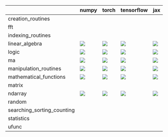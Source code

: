 |                            | numpy                                                                                                                                                              | torch                                                                                                                                                              | tensorflow                                                                                                                                                         | jax                                                                                                                                                                |
|:---------------------------|:-------------------------------------------------------------------------------------------------------------------------------------------------------------------|:-------------------------------------------------------------------------------------------------------------------------------------------------------------------|:-------------------------------------------------------------------------------------------------------------------------------------------------------------------|:-------------------------------------------------------------------------------------------------------------------------------------------------------------------|
| creation_routines          |                                                                                                                                                                    |                                                                                                                                                                    |                                                                                                                                                                    |                                                                                                                                                                    |
| fft                        |                                                                                                                                                                    |                                                                                                                                                                    |                                                                                                                                                                    |                                                                                                                                                                    |
| indexing_routines          |                                                                                                                                                                    |                                                                                                                                                                    |                                                                                                                                                                    |                                                                                                                                                                    |
| linear_algebra             | <a href="https://github.com/unifyai/ivy/actions/runs/3209879148" rel="noopener noreferrer" target="_blank"><img src=https://img.shields.io/badge/-failure-red></a> | <a href="https://github.com/unifyai/ivy/actions/runs/3209879148" rel="noopener noreferrer" target="_blank"><img src=https://img.shields.io/badge/-failure-red></a> | <a href="https://github.com/unifyai/ivy/actions/runs/3209879148" rel="noopener noreferrer" target="_blank"><img src=https://img.shields.io/badge/-failure-red></a> | <a href="https://github.com/unifyai/ivy/actions/runs/3209879148" rel="noopener noreferrer" target="_blank"><img src=https://img.shields.io/badge/-failure-red></a> |
| logic                      | <a href="https://github.com/unifyai/ivy/actions/runs/3211318005" rel="noopener noreferrer" target="_blank"><img src=https://img.shields.io/badge/-failure-red></a> | <a href="https://github.com/unifyai/ivy/actions/runs/3211318005" rel="noopener noreferrer" target="_blank"><img src=https://img.shields.io/badge/-failure-red></a> | <a href="https://github.com/unifyai/ivy/actions/runs/3211318005" rel="noopener noreferrer" target="_blank"><img src=https://img.shields.io/badge/-failure-red></a> | <a href="https://github.com/unifyai/ivy/actions/runs/3211318005" rel="noopener noreferrer" target="_blank"><img src=https://img.shields.io/badge/-failure-red></a> |
| ma                         | <a href="https://github.com/unifyai/ivy/actions/runs/3218139324" rel="noopener noreferrer" target="_blank"><img src=https://img.shields.io/badge/-failure-red></a> | <a href="https://github.com/unifyai/ivy/actions/runs/3218139324" rel="noopener noreferrer" target="_blank"><img src=https://img.shields.io/badge/-failure-red></a> | <a href="https://github.com/unifyai/ivy/actions/runs/3218139324" rel="noopener noreferrer" target="_blank"><img src=https://img.shields.io/badge/-failure-red></a> | <a href="https://github.com/unifyai/ivy/actions/runs/3218139324" rel="noopener noreferrer" target="_blank"><img src=https://img.shields.io/badge/-failure-red></a> |
| manipulation_routines      | <a href="https://github.com/unifyai/ivy/actions/runs/3211318005" rel="noopener noreferrer" target="_blank"><img src=https://img.shields.io/badge/-failure-red></a> | <a href="https://github.com/unifyai/ivy/actions/runs/3211318005" rel="noopener noreferrer" target="_blank"><img src=https://img.shields.io/badge/-failure-red></a> | <a href="https://github.com/unifyai/ivy/actions/runs/3211318005" rel="noopener noreferrer" target="_blank"><img src=https://img.shields.io/badge/-failure-red></a> | <a href="https://github.com/unifyai/ivy/actions/runs/3211318005" rel="noopener noreferrer" target="_blank"><img src=https://img.shields.io/badge/-failure-red></a> |
| mathematical_functions     | <a href="https://github.com/unifyai/ivy/actions/runs/3218139324" rel="noopener noreferrer" target="_blank"><img src=https://img.shields.io/badge/-failure-red></a> | <a href="https://github.com/unifyai/ivy/actions/runs/3218044363" rel="noopener noreferrer" target="_blank"><img src=https://img.shields.io/badge/-failure-red></a> | <a href="https://github.com/unifyai/ivy/actions/runs/3218139324" rel="noopener noreferrer" target="_blank"><img src=https://img.shields.io/badge/-failure-red></a> | <a href="https://github.com/unifyai/ivy/actions/runs/3218139324" rel="noopener noreferrer" target="_blank"><img src=https://img.shields.io/badge/-failure-red></a> |
| matrix                     |                                                                                                                                                                    |                                                                                                                                                                    |                                                                                                                                                                    |                                                                                                                                                                    |
| ndarray                    | <a href="https://github.com/unifyai/ivy/actions/runs/3206738913" rel="noopener noreferrer" target="_blank"><img src=https://img.shields.io/badge/-failure-red></a> | <a href="https://github.com/unifyai/ivy/actions/runs/3206738913" rel="noopener noreferrer" target="_blank"><img src=https://img.shields.io/badge/-failure-red></a> | <a href="https://github.com/unifyai/ivy/actions/runs/3206738913" rel="noopener noreferrer" target="_blank"><img src=https://img.shields.io/badge/-failure-red></a> | <a href="https://github.com/unifyai/ivy/actions/runs/3206738913" rel="noopener noreferrer" target="_blank"><img src=https://img.shields.io/badge/-failure-red></a> |
| random                     |                                                                                                                                                                    |                                                                                                                                                                    |                                                                                                                                                                    |                                                                                                                                                                    |
| searching_sorting_counting |                                                                                                                                                                    |                                                                                                                                                                    |                                                                                                                                                                    |                                                                                                                                                                    |
| statistics                 |                                                                                                                                                                    |                                                                                                                                                                    |                                                                                                                                                                    |                                                                                                                                                                    |
| ufunc                      |                                                                                                                                                                    |                                                                                                                                                                    |                                                                                                                                                                    |                                                                                                                                                                    |